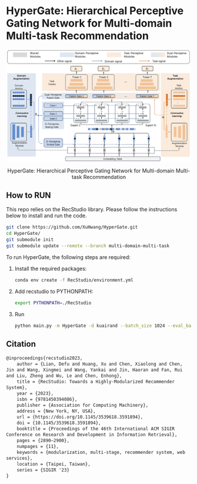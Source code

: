 # HyperGate: Hierarchical Perceptive Gating Network for Multi-domain Multi-task Recommendation

<div align="center">
    <img src="./hypergate.png">
    <p>HyperGate: Hierarchical Perceptive Gating Network for Multi-domain Multi-task Recommendation</p>
</div>


## How to RUN

This repo relies on the RecStudio library. Please follow the instructions below to install and run the code.
```bash
git clone https://github.com/XuHwang/HyperGate.git
cd HyperGate/
git submodule init
git submodule update --remote --branch multi-domain-multi-task
```

To run HyperGate, the following steps are required:

1. Install the required packages:  
    ```bash
    conda env create -f RecStudio/environment.yml
    ```

2. Add recstudio to PYTHONPATH:
    ```bash
    export PYTHONPATH=./RecStudio
    ```

3. Run
    ```bash
    python main.py -m HyperGate -d kuairand --batch_size 1024 --eval_batch_size 512 --split_mode entry
    ```

## Citation
```
@inproceedings{recstudio2023,
    author = {Lian, Defu and Huang, Xu and Chen, Xiaolong and Chen, Jin and Wang, Xingmei and Wang, Yankai and Jin, Haoran and Fan, Rui and Liu, Zheng and Wu, Le and Chen, Enhong},
    title = {RecStudio: Towards a Highly-Modularized Recommender System},
    year = {2023},
    isbn = {9781450394086},
    publisher = {Association for Computing Machinery},
    address = {New York, NY, USA},
    url = {https://doi.org/10.1145/3539618.3591894},
    doi = {10.1145/3539618.3591894},
    booktitle = {Proceedings of the 46th International ACM SIGIR Conference on Research and Development in Information Retrieval},
    pages = {2890–2900},
    numpages = {11},
    keywords = {modularization, multi-stage, recommender system, web services},
    location = {Taipei, Taiwan},
    series = {SIGIR '23}
}
```
